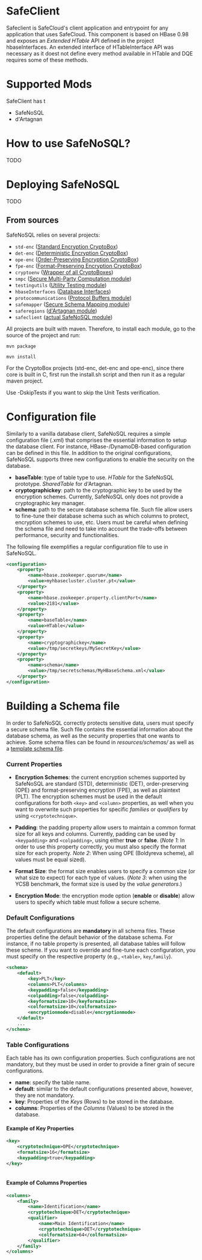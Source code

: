 # SafeClient

Safeclient is SafeCloud's client application and entrypoint for any application that uses SafeCloud.
This component is based on HBase 0.98 and exposes an *Extended HTable* API defined in the project hbaseInterfaces. An
extended interface of HTableInterface API was necessary as it doest not define every method available in HTable and DQE
requires some of these methods.

# Supported Mods

SafeClient has t

- SafeNoSQL
- d'Artagnan



# How to use SafeNoSQL?

TODO



# Deploying SafeNoSQL
TODO

## From sources
SafeNoSQL relies on several projects:

- ```std-enc``` ([Standard Encryption CryptoBox](https://gitlab.lsd.di.uminho.pt/SafeCloud-eu/std-enc))
- ```det-enc``` ([Deterministic Encryption CryptoBox](https://gitlab.lsd.di.uminho.pt/SafeCloud-eu/det-enc))
- ```ope-enc``` ([Order-Preserving Encryption CryptoBox](https://gitlab.lsd.di.uminho.pt/SafeCloud-eu/ope-enc))
- ```fpe-enc``` ([Format-Preserving Encryption CryptoBox](https://gitlab.lsd.di.uminho.pt/SafeCloud-eu/fpe-enc))
- ```cryptoenv``` ([Wrapper of all CryptoBoxes](https://gitlab.lsd.di.uminho.pt/SafeCloud-eu/CryptoEnv))
- ```smpc``` ([Secure Multi-Party Computation module](https://gitlab.lsd.di.uminho.pt/SafeCloud-eu/smpc))
- ```testingutils``` ([Utility Testing module](https://gitlab.lsd.di.uminho.pt/SafeCloud-eu/testingutils))
- ```hbaseInterfaces``` ([Database Interfaces](https://gitlab.lsd.di.uminho.pt/SafeCloud-eu/hbaseInterfaces))
- ```protocommunications``` ([Protocol Buffers module](https://gitlab.lsd.di.uminho.pt/SafeCloud-eu/protocommunication))
- ```safemapper``` ([Secure Schema Mapping module](https://gitlab.lsd.di.uminho.pt/SafeCloud-eu/safemapper))
- ```saferegions``` ([d'Artagnan module](https://gitlab.lsd.di.uminho.pt/SafeCloud-eu/saferegions))
- ```safeclient``` ([actual SafeNoSQL module](https://gitlab.lsd.di.uminho.pt/SafeCloud-eu/safeclient))

All projects are built with maven. Therefore, to install each module, go to the source of the project and run:

    mvn package

    mvn install

For the CryptoBox projects (std-enc, det-enc and ope-enc), since there core is built in C, first run the install.sh script 
and then run it as a regular maven project.

Use -DskipTests if you want to skip the Unit Tests verification.

# Configuration file
Similarly to a vanilla database client, SafeNoSQL requires a simple configuration file (.xml) that comprises the essential 
information to setup the database client. For instance, HBase-/DynamoDB-based configuration can be defined in this file. 
In addition to the original configurations, SafeNoSQL supports three new configurations to enable the security on the database. 

- **baseTable**: type of table type to use. *HTable* for the SafeNoSQL prototype. *SharedTable* for d'Artagnan.
- **cryptographickey**: path to the cryptographic key to be used by the encryption schemes. Currently, SafeNoSQL only does 
not provide a cryptographic key manager.
- **schema**: path to the secure database schema file. Such file allow users to fine-tune their database schema such as 
which columns to protect, encryption schemes to use, etc. Users must be careful when defining the schema file and need 
to take into account the trade-offs between performance, security and functionalities. 

The following file exemplifies a regular configuration file to use in SafeNoSQL.

```xml
<configuration>
    <property>
        <name>hbase.zookeeper.quorum</name>
        <value>myhbasecluster.cluster.pt</value>
    </property>
    <property>
        <name>hbase.zookeeper.property.clientPort</name>
        <value>2181</value>
    </property>
    <property>
        <name>baseTable</name>
        <value>HTable</value>
    </property>
    <property>
        <name>cryptographickey</name>
        <value>/tmp/secretkeys/MySecretKey</value>
    </property>
    <property>
        <name>schema</name>
        <value>/tmp/secretschemas/MyHBaseSchema.xml</value>
    </property>
</configuration>
```

# Building a Schema file

In order to SafeNoSQL correctly protects sensitive data, users must specify a secure schema file. Such file contains the 
essential information about the database schema, as well as the security properties that one wants to achieve. 
Some schema files can be found in *resources/schemas/* as well as a [template schema file](src/main/resources/schemas/template.xml).

### Current Properties
- **Encryption Schemes**: the current encryption schemes supported by SafeNoSQL are standard (STD), deterministic (DET), 
order-preserving (OPE) and format-preserving encryption (FPE), as well as plaintext (PLT). The encryption schemes must be 
used in the default configurations for both ```<key>``` and ```<column>``` properties, as well when you want to 
overwrite such properties for specific *families* or *qualifiers* by using ```<cryptotechnique>```.

- **Padding**: the padding property allow users to maintain a common format size for all keys and columns. Currently, 
padding can be used by ```<keypadding>``` and ```<colpadding>```, using either **true** or **false**. (*Note 1*: In order 
to use this property correctly, you must also specify the format size for each property. *Note 2*: When using OPE (Boldyreva 
scheme), all values must be equal sized).

- **Format Size**: the format size enables users to specify a common size (or what size to expect) for each type of values.
(*Note 3*: when using the YCSB benchmark, the format size is used by the *value generators*.)

- **Encryption Mode**: the encryption mode option (**enable** or **disable**) allow users to specify which table must 
follow a secure scheme. 

### Default Configurations
The default configurations are __**mandatory**__ in all schema files. These properties define the default behavior of the 
database schema. For instance, if no table property is presented, all database tables will follow these scheme. If you 
want to override and fine-tune each configuration, you must specify on the respective property (e.g., ```<table>```, 
```key```,```family```).

```xml
<schema>
    <default>
        <key>PLT</key>
        <columns>PLT</columns>
        <keypadding>false</keypadding>
        <colpadding>false</colpadding>
        <keyformatsize>10</keyformatsize>
        <colformatsize>10</colformatsize>
        <encryptionmode>disable</encryptionmode>
    </default>
    ...
</schema>
```
 
### Table Configurations
Each table has its own configuration properties. Such configurations are not mandatory, but they must be used in order to 
provide a finer grain of secure configurations.

- **name**: specify the table name.
- **default**: similar to the default configurations presented above, however, they are not mandatory.
- **key**: Properties of the *Keys* (Rows) to be stored in the database. 
- **columns**: Properties of the *Columns* (Values) to be stored in the database.

#### Example of Key Properties
```xml
<key>
    <cryptotechnique>OPE</cryptotechnique>
    <formatsize>16</formatsize>
    <keypadding>true</keypadding>
</key>
        
```

#### Example of Columns Properties
```xml
<columns>
    <family>
        <name>Identification</name>
        <cryptotechnique>DET</cryptotechnique>
        <qualifier>
            <name>Main Identification</name>
            <cryptotechnique>DET</cryptotechnique>
            <colformatsize>64</colformatsize>
        </qualifier>
    </family>
</columns>    
```

# 
